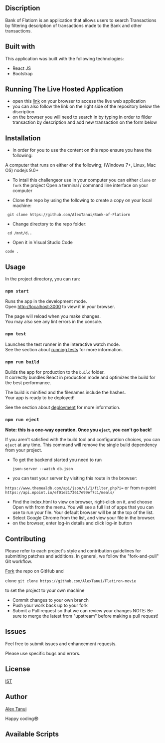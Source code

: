 ## Discription

Bank of Flatiorn is an application that allows users to search Transactions by filtering description of transactions made to the Bank and other transactions.

## Built with
This application was built with the following technologies: 

* React JS
* Bootstrap
  

## Running The Live Hosted Application

* open this [link](https://bank-of-flartiorn.netlify.app/) on your browser to access the live web application
* you can also follow the link on the right side of the repository below the discription
* on the browser you will need to search in by typing in order to filder transaction by description and add new transaction on the form below

## Installation

* In order for you to use the content on this repo ensure you have the following:

A computer that runs on either of the following; (Windows 7+, Linux, Mac OS)
nodejs 9.0+

* To intall this challengeor use in your computer you can either ``clone`` or ``fork`` the project
Open a terminal / command line interface on your computer

* Clone the repo by using the following to create a copy on your local machine:

 `` git clone https://github.com/AlexTanui/Bank-of-Flatiorn``
* Change directory to the repo folder:

 `` cd /mnt/d..``
 
*  Open it in Visual Studio Code

  ``code .``

## Usage

In the project directory, you can run:

### `npm start`

Runs the app in the development mode.\
Open [http://localhost:3000](http://localhost:3000) to view it in your browser.

The page will reload when you make changes.\
You may also see any lint errors in the console.

### `npm test`

Launches the test runner in the interactive watch mode.\
See the section about [running tests](https://facebook.github.io/create-react-app/docs/running-tests) for more information.

### `npm run build`

Builds the app for production to the `build` folder.\
It correctly bundles React in production mode and optimizes the build for the best performance.

The build is minified and the filenames include the hashes.\
Your app is ready to be deployed!

See the section about [deployment](https://facebook.github.io/create-react-app/docs/deployment) for more information.

### `npm run eject`

**Note: this is a one-way operation. Once you `eject`, you can't go back!**

If you aren't satisfied with the build tool and configuration choices, you can `eject` at any time. This command will remove the single build dependency from your project.


* To get the backend started you need to run

  ``json-server --watch db.json``

 * you can test your  server by visiting this route in the browser:
 
  ``https://www.themealdb.com/api/json/v1/1/filter.php?i=``  or from n-point ``https://api.npoint.io/ef01e2173617e99ef7c1/meals/``
  
* Find the index.html  to view on browser, right-click on it, and choose Open with from the menu. You will see a full list of apps that you can use to run your file. Your default browser will be at the top of the list.
* Select Google Chrome from the list, and view your file in the browser.
* on the browser, enter log-in details and click log-in button


## Contributing

Please refer to each project's style and contribution guidelines for submitting patches and additions. In general, we follow the "fork-and-pull" Git workflow.

[Fork](https://github.com/AlexTanui/Flatacuties-) the repo on GitHub and 

clone   ``git clone https://github.com/AlexTanui/Flatiron-movie `` 

to set the project to your own machine
* Commit changes to your own branch
* Push your work back up to your fork
* Submit a Pull request so that we can review your changes
NOTE: Be sure to merge the latest from "upstream" before making a pull request!

## Issues

Feel free to submit issues and enhancement requests.

Please use specific bugs and errors.

## License

[IST](https://opensource.org/licenses/ISC)


## Author

[Alex Tanui](https://github.com/AlexTanui)


Happy coding😎 
## Available Scripts


